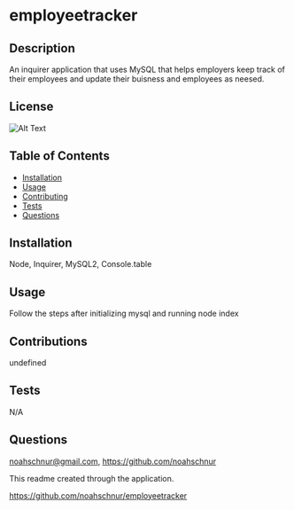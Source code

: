 # employeetracker

## Description

An inquirer application that uses MySQL that helps employers keep track of their employees and update their buisness and employees as neesed.

## License

![Alt Text](https://img.shields.io/badge/License-ISC-Green)

## Table of Contents
- [Installation](#installation)
- [Usage](#usage)
- [Contributing](#contributing)
- [Tests](#tests)
- [Questions](#questions)

## Installation

Node, Inquirer, MySQL2, Console.table

## Usage

Follow the steps after initializing mysql and running node index

## Contributions

undefined

## Tests

N/A

## Questions

noahschnur@gmail.com, https://github.com/noahschnur


This readme created through the application.

https://github.com/noahschnur/employeetracker

